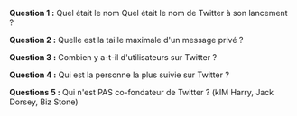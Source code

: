 **Question 1 :** Quel était le nom Quel était le nom de Twitter à son lancement ?

**Question 2 :** Quelle est la taille maximale d'un message privé ?

**Question 3 :** Combien y a-t-il d'utilisateurs sur Twitter ?

**Question 4 :** Qui est la personne la plus suivie sur Twitter ?

**Questions 5 :** Qui n'est PAS co-fondateur de Twitter ? (kIM Harry, Jack Dorsey, Biz Stone)

